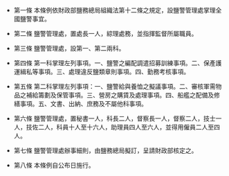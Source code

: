 * 第一條 本條例依財政部鹽務總局組織法第十二條之規定，設鹽警管理處掌理全國鹽警事宜。

* 第二條 鹽警管理處，置處長一人，綜理處務，並指揮監督所屬職員。

* 第三條 鹽警管理處，設第一、第二兩科。

* 第四條 第一科掌理左列事項。一、鹽警之編配調遣招募訓練事項。二、保產護運緝私等事項。三、處理違反鹽類章則事項。四、勤務考核事項。

* 第五條 第二科掌理左列事項：一、鹽警給與養恤之擬議事項。二、審核軍需物品之補給籌劃及保管事項。三、營房之購賃及處理事項。四、船艦之配備及修繕事項。五、文書、出納、庶務及不屬他科事項。

* 第六條 鹽警管理處，置秘書一人，科長二人，督察長一人，督察二人，技士一人，技佐二人，科員十人至十六人，助理員四人至六人，並得用僱員二人至四人。

* 第七條 鹽警管理處辦事細則，由鹽務總局擬訂，呈請財政部核定之。

* 第八條 本條例自公布日施行。

